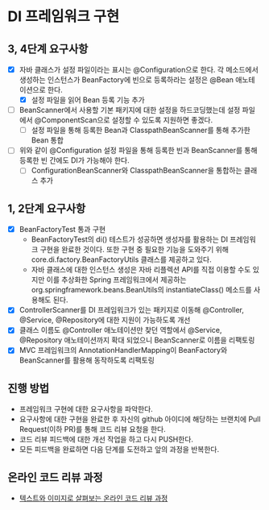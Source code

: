 # DI 프레임워크 구현

## 3, 4단계 요구사항
- [x] 자바 클래스가 설정 파일이라는 표시는 @Configuration으로 한다. 각 메소드에서 생성하는 인스턴스가 BeanFactory에 빈으로 등록하라는 설정은 @Bean 애노테이션으로 한다.
  - [x] 설정 파일을 읽어 Bean 등록 기능 추가
- [ ] BeanScanner에서 사용할 기본 패키지에 대한 설정을 하드코딩했는데 설정 파일에서 @ComponentScan으로 설정할 수 있도록 지원하면 좋겠다.
  - [ ] 설정 파일을 통해 등록한 Bean과 ClasspathBeanScanner를 통해 추가한 Bean 통합
- [ ] 위와 같이 @Configuration 설정 파일을 통해 등록한 빈과 BeanScanner를 통해 등록한 빈 간에도 DI가 가능해야 한다.
  - [ ] ConfigurationBeanScanner와 ClasspathBeanScanner을 통합하는 클래스 추가

## 1, 2단계 요구사항
- [x] BeanFactoryTest 통과 구현
  - BeanFactoryTest의 di() 테스트가 성공하면 생성자를 활용하는 DI 프레임워크 구현을 완료한 것이다. 또한 구현 중 필요한 기능을 도와주기 위해 core.di.factory.BeanFactoryUtils 클래스를 제공하고 있다.
  - 자바 클래스에 대한 인스턴스 생성은 자바 리플렉션 API를 직접 이용할 수도 있지만 이를 추상화한 Spring 프레임워크에서 제공하는org.springframework.beans.BeanUtils의 instantiateClass() 메소드를 사용해도 된다.
- [x] ControllerScanner를 DI 프레임워크가 있는 패키지로 이동해 @Controller, @Service, @Repository에 대한 지원이 가능하도록 개선
- [x] 클래스 이름도 @Controller 애노테이션만 찾던 역할에서 @Service, @Repository 애노테이션까지 확대 되었으니 BeanScanner로 이름을 리팩토링
- [x] MVC 프레임워크의 AnnotationHandlerMapping이 BeanFactory와 BeanScanner를 활용해 동작하도록 리팩토링

## 진행 방법
* 프레임워크 구현에 대한 요구사항을 파악한다.
* 요구사항에 대한 구현을 완료한 후 자신의 github 아이디에 해당하는 브랜치에 Pull Request(이하 PR)를 통해 코드 리뷰 요청을 한다.
* 코드 리뷰 피드백에 대한 개선 작업을 하고 다시 PUSH한다.
* 모든 피드백을 완료하면 다음 단계를 도전하고 앞의 과정을 반복한다.

## 온라인 코드 리뷰 과정
* [텍스트와 이미지로 살펴보는 온라인 코드 리뷰 과정](https://github.com/next-step/nextstep-docs/tree/master/codereview)
